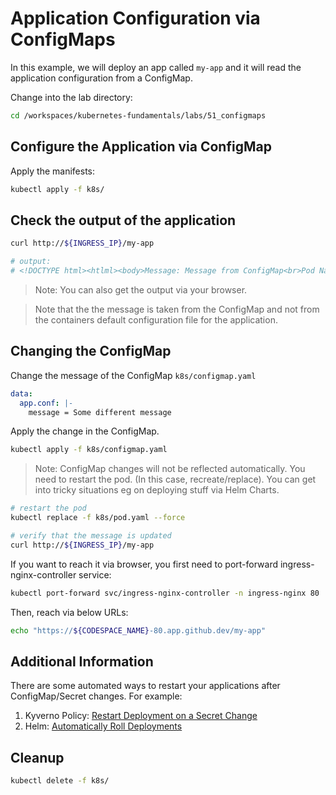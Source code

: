 # Application Configuration via ConfigMaps

In this example, we will deploy an app called `my-app` and it will read the application configuration from a ConfigMap.

Change into the lab directory:

```bash
cd /workspaces/kubernetes-fundamentals/labs/51_configmaps
```

## Configure the Application via ConfigMap

Apply the manifests:

```bash
kubectl apply -f k8s/
```

## Check the output of the application

```bash
curl http://${INGRESS_IP}/my-app

# output:
# <!DOCTYPE html><htlml><body>Message: Message from ConfigMap<br>Pod Name: <br>Pod IP: <br>Live: true<br>Ready: true<br></body></htlml>
```

> Note: You can also get the output via your browser.

> Note that the the message is taken from the ConfigMap and not from the containers default configuration file for the application.

## Changing the ConfigMap

Change the message of the ConfigMap `k8s/configmap.yaml`

```yaml
data: 
  app.conf: |-
    message = Some different message
```

Apply the change in the ConfigMap.

```bash
kubectl apply -f k8s/configmap.yaml
```

> Note: ConfigMap changes will not be reflected automatically. You need to restart the pod. (In this case, recreate/replace). You can get into tricky situations eg on deploying stuff via Helm Charts.

```bash
# restart the pod
kubectl replace -f k8s/pod.yaml --force

# verify that the message is updated
curl http://${INGRESS_IP}/my-app
```

If you want to reach it via browser, you first need to port-forward ingress-nginx-controller service:

```bash
kubectl port-forward svc/ingress-nginx-controller -n ingress-nginx 80
```

Then, reach via below URLs:

```bash
echo "https://${CODESPACE_NAME}-80.app.github.dev/my-app"
```

## Additional Information

There are some automated ways to restart your applications after ConfigMap/Secret changes. For example:

1. Kyverno Policy: [Restart Deployment on a Secret Change](https://kyverno.io/policies/other/restart-deployment-on-secret-change/restart-deployment-on-secret-change/)
2. Helm: [Automatically Roll Deployments](https://helm.sh/docs/howto/charts_tips_and_tricks/#automatically-roll-deployments)

## Cleanup

```bash
kubectl delete -f k8s/
```
